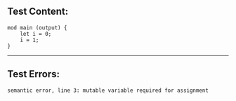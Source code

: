 
Test Content: 
-------------------------
```
mod main (output) { 
    let i = 0;
    i = 1;
}
```
------------------------

Test Errors:
-------------------------
```
semantic error, line 3: mutable variable required for assignment
```
